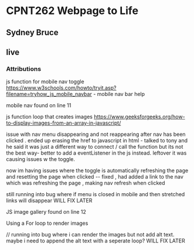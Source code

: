 # CPNT262 Webpage to Life
## Sydney Bruce
## live

### Attributions

js function for mobile nav toggle 
https://www.w3schools.com/howto/tryit.asp?filename=tryhow_js_mobile_navbar - mobile nav bar help

mobile nav found on line 11 

js function loop that creates images 
https://www.geeksforgeeks.org/how-to-display-images-from-an-array-in-javascript/

issue with nav menu disappearing and not reappearing after nav has been clicked . 
ended up erasing the href to javascript in html - talked to tony and he said it  was just a different way to connect / call the function but its not the best way- better to add a eventListener in the js instead. leftover it was causing issues w the toggle. 


now im having issues where the toggle is automatically refreshing the page and resetting the page when clicked -- fixed , had added a link to the nav which was refreshing the page , making nav refresh when clicked 

still running into bug where if menu is closed in mobile and then stretched links will disappear WILL FIX LATER

JS image gallery found on line 12

Using a For loop to render images

// running into bug where i can render the images but not add alt text. maybe i need to append the alt text with a seperate loop? WILL FIX LATER


